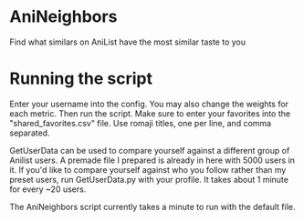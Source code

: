 # AniNeighbors

Find what similars on AniList have the most similar taste to you

# Running the script
Enter your username into the config. You may also change the weights for each metric. Then run the script.
Make sure to enter your favorites into the "shared_favorites.csv" file. Use romaji titles, one per line, and comma separated. 

GetUserData can be used to compare yourself against a different group of Anilist users. A premade file I prepared is already in here with 5000 users in it. If you'd like to compare yourself against who you follow rather than my preset users, run GetUserData.py with your profile. It takes about 1 minute for every ~20 users.

The AniNeighbors script currently takes a minute to run with the default file.

